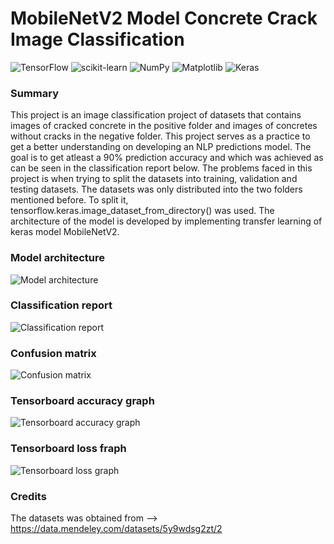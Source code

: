 # MobileNetV2 Model Concrete Crack Image Classification

![TensorFlow](https://img.shields.io/badge/TensorFlow-%23FF6F00.svg?style=for-the-badge&logo=TensorFlow&logoColor=white)
![scikit-learn](https://img.shields.io/badge/scikit--learn-%23F7931E.svg?style=for-the-badge&logo=scikit-learn&logoColor=white)
![NumPy](https://img.shields.io/badge/numpy-%23013243.svg?style=for-the-badge&logo=numpy&logoColor=white)
![Matplotlib](https://img.shields.io/badge/Matplotlib-%23ffffff.svg?style=for-the-badge&logo=Matplotlib&logoColor=black)
![Keras](https://img.shields.io/badge/Keras-%23D00000.svg?style=for-the-badge&logo=Keras&logoColor=white)

### Summary
This project is an image classification project of datasets that contains images of cracked concrete in the positive folder and images of concretes without cracks in the negative folder. This project serves as a practice to get a better understanding on developing an NLP predictions model. The goal is to get atleast a 90% prediction accuracy and which was achieved as can be seen in the classification report below. The problems faced in this project is when trying to split the datasets into training,  validation and testing datasets. The datasets was only distributed into the two folders mentioned before. To split it, tensorflow.keras.image_dataset_from_directory() was used. The architecture of the model is developed by implementing transfer learning of keras model MobileNetV2.

### Model architecture
![Model architecture](https://user-images.githubusercontent.com/121662880/211844892-47bdf692-9e4c-42ba-897f-45fbb480d68d.png)

### Classification report
![Classification report](https://user-images.githubusercontent.com/121662880/211803217-8f7fb2a4-1f1a-4600-a4c5-ba4f995ce69d.PNG)

### Confusion matrix
![Confusion matrix](https://user-images.githubusercontent.com/121662880/211803303-01113afe-777f-43c9-93c1-9e2eb2215f00.png)

### Tensorboard accuracy graph
![Tensorboard accuracy graph](https://user-images.githubusercontent.com/121662880/211803781-cb566507-dbf4-49e4-9ff7-d766d545f151.PNG)

### Tensorboard loss fraph
![Tensorboard loss graph](https://user-images.githubusercontent.com/121662880/211803820-42f35008-0057-4f18-aaf7-1f87813fa449.PNG)

### Credits
The datasets was obtained from --> https://data.mendeley.com/datasets/5y9wdsg2zt/2


